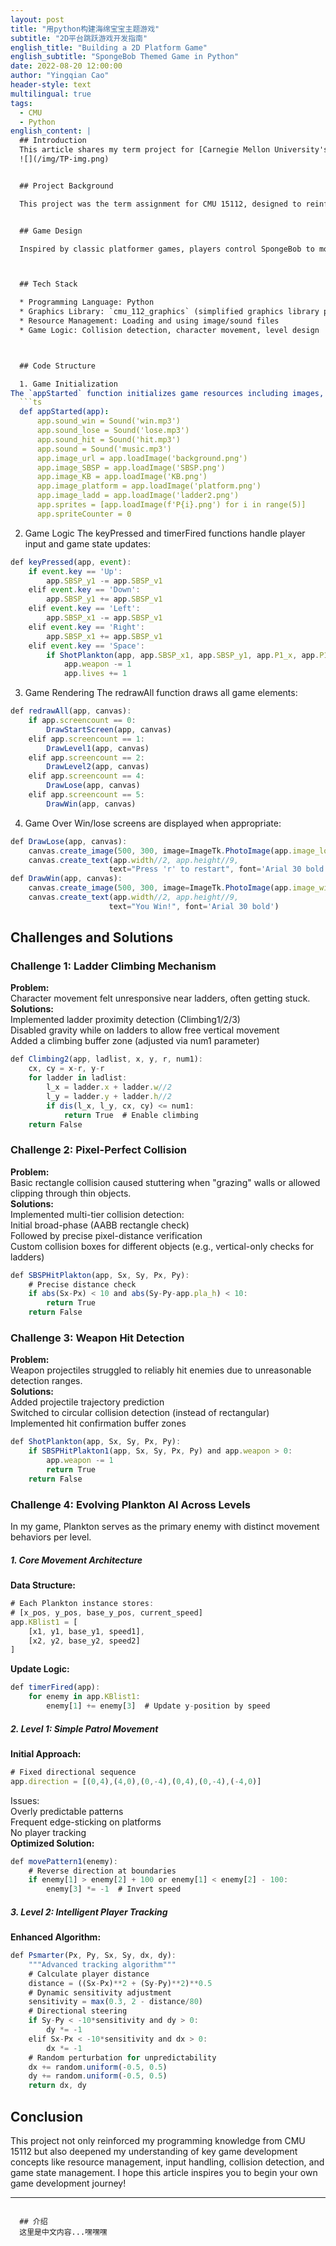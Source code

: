 ```yaml
---
layout: post
title: "用python构建海绵宝宝主题游戏"
subtitle: "2D平台跳跃游戏开发指南"
english_title: "Building a 2D Platform Game"
english_subtitle: "SpongeBob Themed Game in Python"
date: 2022-08-20 12:00:00
author: "Yingqian Cao"
header-style: text
multilingual: true
tags:
  - CMU
  - Python
english_content: |
  ## Introduction
  This article shares my term project for [Carnegie Mellon University's 15112 course (Fundamentals of   Programming)](https://www.cs.cmu.edu/~112/syllabus.html) - [a SpongeBob-themed 2D platform game developed in Python](https://www.bilibili.com/video/BV1HG4y1V755/?      spm_id_from=333.1387.homepage.video_card.click&vd_source=1502ea6f8fd7ecde5aff19ec5001af2d). The project    utilizes the `cmu_112_graphics` library provided by the course to simplify graphics and animation handling. This article demonstrates how I built a simple game from scratch, including game design, code implementation, and key programming techniques.
  ![](/img/TP-img.png)


  ## Project Background

  This project was the term assignment for CMU 15112, designed to reinforce programming concepts learned in class through practical application. The requirements were to design and implement a moderately complex game, and I chose to develop a 2D platformer.


  ## Game Design

  Inspired by classic platformer games, players control SpongeBob to move across platforms, collect Krabby Patties, and avoid Plankton's pursuit. The game features two levels with different layouts and challenges. Players can control SpongeBob's movement using keyboard inputs and use weapons to defeat Plankton.



  ## Tech Stack

  * Programming Language: Python
  * Graphics Library: `cmu_112_graphics` (simplified graphics library provided by CMU 15112)
  * Resource Management: Loading and using image/sound files
  * Game Logic: Collision detection, character movement, level design



  ## Code Structure

  1. Game Initialization
The `appStarted` function initializes game resources including images, sounds, character positions, and platform layouts:  
  ```ts
  def appStarted(app):
      app.sound_win = Sound('win.mp3')
      app.sound_lose = Sound('lose.mp3')
      app.sound_hit = Sound('hit.mp3')
      app.sound = Sound('music.mp3')
      app.image_url = app.loadImage('background.png')
      app.image_SBSP = app.loadImage('SBSP.png')
      app.image_KB = app.loadImage('KB.png')
      app.image_platform = app.loadImage('platform.png')
      app.image_ladd = app.loadImage('ladder2.png')
      app.sprites = [app.loadImage(f'P{i}.png') for i in range(5)]
      app.spriteCounter = 0
   ```

  2. Game Logic
  The keyPressed and timerFired functions handle player input and game state updates:  
  ```ts
  def keyPressed(app, event):
      if event.key == 'Up':
          app.SBSP_y1 -= app.SBSP_v1
      elif event.key == 'Down':
          app.SBSP_y1 += app.SBSP_v1
      elif event.key == 'Left':
          app.SBSP_x1 -= app.SBSP_v1
      elif event.key == 'Right':
          app.SBSP_x1 += app.SBSP_v1
      elif event.key == 'Space':
          if ShotPlankton(app, app.SBSP_x1, app.SBSP_y1, app.P1_x, app.P1_y):
              app.weapon -= 1
              app.lives += 1
  ```

  3. Game Rendering
  The redrawAll function draws all game elements:  
  ```ts
  def redrawAll(app, canvas):
      if app.screencount == 0:
          DrawStartScreen(app, canvas)
      elif app.screencount == 1:
          DrawLevel1(app, canvas)
      elif app.screencount == 2:
          DrawLevel2(app, canvas)
      elif app.screencount == 4:
          DrawLose(app, canvas)
      elif app.screencount == 5:
          DrawWin(app, canvas)
  ```

  4. Game Over
  Win/lose screens are displayed when appropriate:  
  ```ts
  def DrawLose(app, canvas):
      canvas.create_image(500, 300, image=ImageTk.PhotoImage(app.image_lose2))
      canvas.create_text(app.width//2, app.height//9, 
                        text="Press 'r' to restart", font='Arial 30 bold')
  def DrawWin(app, canvas):
      canvas.create_image(500, 300, image=ImageTk.PhotoImage(app.image_win2))
      canvas.create_text(app.width//2, app.height//9, 
                        text="You Win!", font='Arial 30 bold')
  ```
  
  
  
  ## Challenges and Solutions
  
  ### Challenge 1: Ladder Climbing Mechanism  
  **Problem:**  
  Character movement felt unresponsive near ladders, often getting stuck.  
  **Solutions:**  
  Implemented ladder proximity detection (Climbing1/2/3)  
  Disabled gravity while on ladders to allow free vertical movement  
  Added a climbing buffer zone (adjusted via num1 parameter)
  ```ts
  def Climbing2(app, ladlist, x, y, r, num1):
      cx, cy = x-r, y-r
      for ladder in ladlist:
          l_x = ladder.x + ladder.w//2
          l_y = ladder.y + ladder.h//2
          if dis(l_x, l_y, cx, cy) <= num1:
              return True  # Enable climbing
      return False
  ```
  ### Challenge 2: Pixel-Perfect Collision
  **Problem:**  
  Basic rectangle collision caused stuttering when "grazing" walls or allowed clipping through thin objects.  
  **Solutions:**  
  Implemented multi-tier collision detection:  
  Initial broad-phase (AABB rectangle check)  
  Followed by precise pixel-distance verification  
  Custom collision boxes for different objects (e.g., vertical-only checks for ladders)
  ```ts
  def SBSPHitPlakton(app, Sx, Sy, Px, Py):
      # Precise distance check
      if abs(Sx-Px) < 10 and abs(Sy-Py-app.pla_h) < 10:
          return True
      return False
  ```
  
  ### Challenge 3: Weapon Hit Detection
  **Problem:**  
  Weapon projectiles struggled to reliably hit enemies due to unreasonable detection ranges.  
  **Solutions:**  
  Added projectile trajectory prediction  
  Switched to circular collision detection (instead of rectangular)  
  Implemented hit confirmation buffer zones
  ```ts
  def ShotPlankton(app, Sx, Sy, Px, Py):
      if SBSPHitPlakton1(app, Sx, Sy, Px, Py) and app.weapon > 0:
          app.weapon -= 1
          return True
      return False
  ```
  ### Challenge 4: Evolving Plankton AI Across Levels
  In my game, Plankton serves as the primary enemy with distinct movement behaviors per level.
  ##### 1. Core Movement Architecture  
  **Data Structure:**
  ```ts
  # Each Plankton instance stores:
  # [x_pos, y_pos, base_y_pos, current_speed]
  app.KBlist1 = [
      [x1, y1, base_y1, speed1],
      [x2, y2, base_y2, speed2]
  ]
  ```
  **Update Logic:**
  ```ts
  def timerFired(app):
      for enemy in app.KBlist1:
          enemy[1] += enemy[3]  # Update y-position by speed
  ```
  ##### 2. Level 1: Simple Patrol Movement  
  **Initial Approach:**
  ```ts
  # Fixed directional sequence
  app.direction = [(0,4),(4,0),(0,-4),(0,4),(0,-4),(-4,0)]
  ```
  Issues:  
  Overly predictable patterns  
  Frequent edge-sticking on platforms  
  No player tracking  
  **Optimized Solution:**
  ```ts
  def movePattern1(enemy):
      # Reverse direction at boundaries
      if enemy[1] > enemy[2] + 100 or enemy[1] < enemy[2] - 100:
          enemy[3] *= -1  # Invert speed
  ```
  ##### 3. Level 2: Intelligent Player Tracking
  **Enhanced Algorithm:**
  ```ts
  def Psmarter(Px, Py, Sx, Sy, dx, dy):
      """Advanced tracking algorithm"""
      # Calculate player distance
      distance = ((Sx-Px)**2 + (Sy-Py)**2)**0.5
      # Dynamic sensitivity adjustment
      sensitivity = max(0.3, 2 - distance/80)  
      # Directional steering
      if Sy-Py < -10*sensitivity and dy > 0:
          dy *= -1
      elif Sx-Px < -10*sensitivity and dx > 0:
          dx *= -1
      # Random perturbation for unpredictability
      dx += random.uniform(-0.5, 0.5)
      dy += random.uniform(-0.5, 0.5)
      return dx, dy
  ```
  
  
  ## Conclusion
  
  This project not only reinforced my programming knowledge from CMU 15112 but also deepened my understanding of key game development concepts like resource management, input handling, collision detection, and game state management. I hope this article inspires you to begin your own game development journey!

---
```

  ## 介绍
  这里是中文内容...嘿嘿嘿
